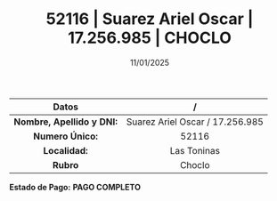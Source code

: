 ﻿---
title: 52116 | Suarez Ariel Oscar | 17.256.985 | CHOCLO
date: 11/01/2025
draft: false
tags: ['las-toninas', 'titular', 'choclo']
---

|          **Datos**          |  /  |
|:---------------------------:|:---:|
| **Nombre, Apellido y DNI:** | Suarez Ariel Oscar / 17.256.985 |
|      **Numero Único:**      | 52116 |
|        **Localidad:**       | Las Toninas |
|          **Rubro**          | Choclo |

**Estado de Pago:** **PAGO COMPLETO**
